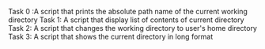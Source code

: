 Task 0 :A script that prints the absolute path name of the current working directory
Task 1: A script that display list of contents of current directory
Task 2: A script that changes the working directory to user's home directory
Task 3: A script that shows the current directory in long format
